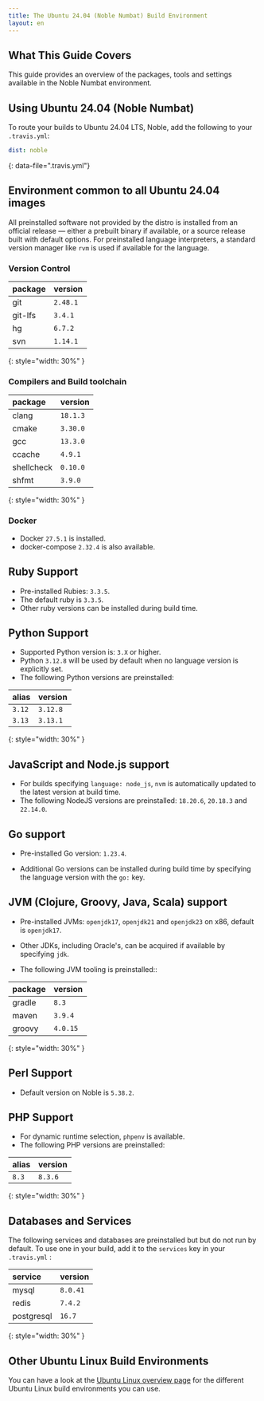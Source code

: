 ```yaml
---
title: The Ubuntu 24.04 (Noble Numbat) Build Environment
layout: en
---
```


## What This Guide Covers

This guide provides an overview of the packages, tools and settings available in the Noble Numbat environment.

## Using Ubuntu 24.04 (Noble Numbat)

To route your builds to Ubuntu 24.04 LTS, Noble, add the following to your `.travis.yml`:

```yaml
dist: noble
```
{: data-file=".travis.yml"}

## Environment common to all Ubuntu 24.04 images

All preinstalled software not provided by the distro is installed from an official release — either a prebuilt binary if available, or a source release built with default options.
For preinstalled language interpreters, a standard version manager like `rvm` is used if available for the language.

### Version Control

| package | version  |
|:--------|:---------|
| git     | `2.48.1` |
| git-lfs | `3.4.1`  |
| hg      | `6.7.2`    |
| svn     | `1.14.1` |
{: style="width: 30%" }

### Compilers and Build toolchain

| package | version  |
|:--------|:---------|
| clang      | `18.1.3` |
| cmake      | `3.30.0` |
| gcc        | `13.3.0` |
| ccache     | `4.9.1`  |
| shellcheck | `0.10.0`  |
| shfmt      | `3.9.0`  |
{: style="width: 30%" }


### Docker

* Docker `27.5.1` is installed.
* docker-compose `2.32.4` is also available.

## Ruby Support

* Pre-installed Rubies: `3.3.5`.
* The default ruby is `3.3.5`.
* Other ruby versions can be installed during build time.

## Python Support

* Supported Python version is: `3.X` or higher.
* Python `3.12.8` will be used by default when no language version is explicitly set.
* The following Python versions are preinstalled:

| alias  | version  |
| :----- | :------- |
| `3.12` | `3.12.8` |
| `3.13` | `3.13.1` |
{: style="width: 30%" }


## JavaScript and Node.js support

* For builds specifying `language: node_js`, `nvm` is automatically updated to the latest version at build time.
* The following NodeJS versions are preinstalled: `18.20.6`, `20.18.3` and `22.14.0`.

## Go support

* Pre-installed Go version: `1.23.4`.

* Additional Go versions can be installed during build time by specifying the language version with the `go:` key.

## JVM (Clojure, Groovy, Java, Scala) support

* Pre-installed JVMs: `openjdk17`, `openjdk21` and `openjdk23` on x86, default is `openjdk17`.

* Other JDKs, including Oracle's, can be acquired if available by specifying `jdk`.

* The following JVM tooling is preinstalled::

| package | version |
|:--------|:--------|
| gradle  | `8.3` |
| maven   | `3.9.4` |
| groovy  | `4.0.15`|
{: style="width: 30%" }

## Perl Support

* Default version on Noble is `5.38.2`.

## PHP Support

* For dynamic runtime selection, `phpenv` is available.
* The following PHP versions are preinstalled:

| alias  | version  |
| :----- | :------- |
| `8.3`  |  `8.3.6` |
{: style="width: 30%" }

## Databases and Services

The following services and databases are preinstalled but but do not run by default.
To use one in your build, add it to the `services` key in your `.travis.yml` :

| service    | version        |
|:-----------|:---------------|
| mysql      | `8.0.41`       |
| redis      | `7.4.2`        |
| postgresql | `16.7`         |
{: style="width: 30%" }

## Other Ubuntu Linux Build Environments

You can have a look at the [Ubuntu Linux overview page](/user/reference/linux/) for the different Ubuntu Linux build environments you can use.
